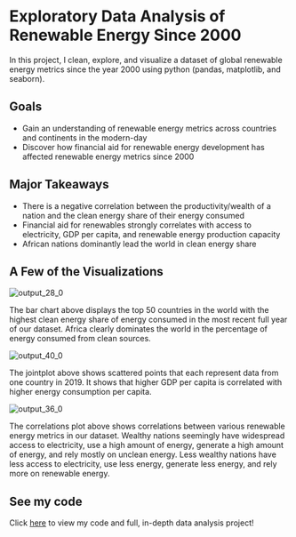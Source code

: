 # Exploratory Data Analysis of Renewable Energy Since 2000
In this project, I clean, explore, and visualize a dataset of global renewable energy metrics since the year 2000 using python (pandas, matplotlib, and seaborn).


## Goals
- Gain an understanding of renewable energy metrics across countries and continents in the modern-day
- Discover how financial aid for renewable energy development has affected renewable energy metrics since 2000


## Major Takeaways
- There is a negative correlation between the productivity/wealth of a nation and the clean energy share of their energy consumed
- Financial aid for renewables strongly correlates with access to electricity, GDP per capita, and renewable energy production capacity
- African nations dominantly lead the world in clean energy share
  
## A Few of the Visualizations
![output_28_0](https://github.com/joeywakeman/renewables/assets/144757059/acb082fd-7a67-4483-9ebb-377d54ac5721)

The bar chart above displays the top 50 countries in the world with the highest clean energy share of energy consumed in the most recent full year of our dataset. Africa clearly dominates the world in the percentage of energy consumed from clean sources. 


![output_40_0](https://github.com/joeywakeman/renewables/assets/144757059/6a487763-a444-475d-b3c6-b780f01e7ea0)


The jointplot above shows scattered points that each represent data from one country in 2019. It shows that higher GDP per capita is correlated with higher energy consumption per capita.

![output_36_0](https://github.com/joeywakeman/renewables/assets/144757059/900704f1-3956-45d9-9324-d82367ca69f4)

The correlations plot above shows correlations between various renewable energy metrics in our dataset. Wealthy nations seemingly have widespread access to electricity, use a high amount of energy, generate a high amount of energy, and rely mostly on unclean energy. Less wealthy nations have less access to electricity, use less energy, generate less energy, and rely more on renewable energy.

## See my code
Click [here](https://github.com/joeywakeman/Renewable_Energy_Data_Analysis/blob/main/Renewable_Energy_EDA.ipynb) to view my code and full, in-depth data analysis project!
